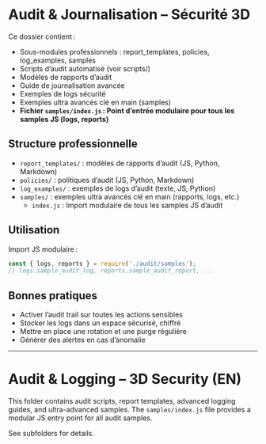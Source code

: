 # Audit & Journalisation – Sécurité 3D

Ce dossier contient :
- Sous-modules professionnels : report_templates, policies, log_examples, samples
- Scripts d’audit automatisé (voir scripts/)
- Modèles de rapports d’audit
- Guide de journalisation avancée
- Exemples de logs sécurité
- Exemples ultra avancés clé en main (samples)
- **Fichier `samples/index.js` : Point d’entrée modulaire pour tous les samples JS (logs, reports)**

## Structure professionnelle
- `report_templates/` : modèles de rapports d’audit (JS, Python, Markdown)
- `policies/` : politiques d’audit (JS, Python, Markdown)
- `log_examples/` : exemples de logs d’audit (texte, JS, Python)
- `samples/` : exemples ultra avancés clé en main (rapports, logs, etc.)
  - `index.js` : Import modulaire de tous les samples JS d’audit

## Utilisation

Import JS modulaire :
```js
const { logs, reports } = require('./audit/samples');
// logs.sample_audit_log, reports.sample_audit_report, ...
```

## Bonnes pratiques
- Activer l’audit trail sur toutes les actions sensibles
- Stocker les logs dans un espace sécurisé, chiffré
- Mettre en place une rotation et une purge régulière
- Générer des alertes en cas d’anomalie

---

# Audit & Logging – 3D Security (EN)

This folder contains audit scripts, report templates, advanced logging guides, and ultra-advanced samples. The `samples/index.js` file provides a modular JS entry point for all audit samples.

See subfolders for details.
